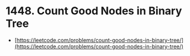 # 1448. Count Good Nodes in Binary Tree

- [https://leetcode.com/problems/count-good-nodes-in-binary-tree/](https://leetcode.com/problems/count-good-nodes-in-binary-tree/)
